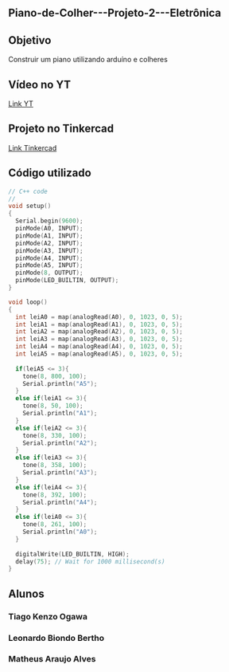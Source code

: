 ## Piano-de-Colher---Projeto-2---Eletrônica

## Objetivo

Construir um piano utilizando arduíno e colheres

## Vídeo no YT
[Link YT](https://youtu.be/08xDY9iudbI)

## Projeto no Tinkercad
[Link Tinkercad](https://www.tinkercad.com/things/bdmib5eNnfc-piano-de-colher?sharecode=OIaA_JvBRm8S8QFiRidHZSuT0n3t74cxiyn0jVJrh7M)

## Código utilizado

```cpp
// C++ code
//
void setup()
{
  Serial.begin(9600);
  pinMode(A0, INPUT);
  pinMode(A1, INPUT);
  pinMode(A2, INPUT);
  pinMode(A3, INPUT);
  pinMode(A4, INPUT);
  pinMode(A5, INPUT);
  pinMode(8, OUTPUT);
  pinMode(LED_BUILTIN, OUTPUT);
}

void loop()
{
  int leiA0 = map(analogRead(A0), 0, 1023, 0, 5);
  int leiA1 = map(analogRead(A1), 0, 1023, 0, 5);
  int leiA2 = map(analogRead(A2), 0, 1023, 0, 5);
  int leiA3 = map(analogRead(A3), 0, 1023, 0, 5);
  int leiA4 = map(analogRead(A4), 0, 1023, 0, 5);
  int leiA5 = map(analogRead(A5), 0, 1023, 0, 5);
  
  if(leiA5 <= 3){
    tone(8, 800, 100);
    Serial.println("A5");
  }
  else if(leiA1 <= 3){
    tone(8, 50, 100);
    Serial.println("A1");
  }
  else if(leiA2 <= 3){
    tone(8, 330, 100);
    Serial.println("A2");
  }
  else if(leiA3 <= 3){
    tone(8, 358, 100);
    Serial.println("A3");
  }
  else if(leiA4 <= 3){
    tone(8, 392, 100);
    Serial.println("A4");
  }
  else if(leiA0 <= 3){
    tone(8, 261, 100);
    Serial.println("A0");
  }
  
  digitalWrite(LED_BUILTIN, HIGH);
  delay(75); // Wait for 1000 millisecond(s)
}
```
## Alunos
### Tiago Kenzo Ogawa
### Leonardo Biondo Bertho
### Matheus Araujo Alves
